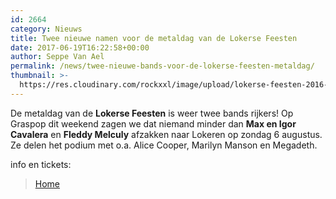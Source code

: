 ```yaml
---
id: 2664
category: Nieuws
title: Twee nieuwe namen voor de metaldag van de Lokerse Feesten
date: 2017-06-19T16:22:58+00:00
author: Seppe Van Ael
permalink: /news/twee-nieuwe-bands-voor-de-lokerse-feesten-metaldag/
thumbnail: >-
  https://res.cloudinary.com/rockxxl/image/upload/lokerse-feesten-2016-pos.png
---
```

De metaldag van de **Lokerse Feesten** is weer twee bands rijkers! Op Graspop dit weekend zagen we dat niemand minder dan **Max en Igor Cavalera** en **Fleddy Melculy** afzakken naar Lokeren op zondag 6 augustus. Ze delen het podium met o.a. Alice Cooper, Marilyn Manson en Megadeth.





info en tickets:

<blockquote data-secret="mlAeNvWgD5" class="wp-embedded-content">
  <p>
    <a href="http://www.lokersefeesten.be/">Home</a>
  </p>
</blockquote>